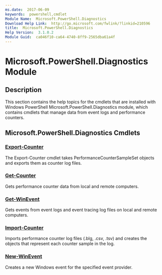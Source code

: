 ```yaml
---
ms.date:  2017-06-09
keywords:  powershell,cmdlet
Module Name:  Microsoft.PowerShell.Diagnostics
Download Help Link:  http://go.microsoft.com/fwlink/?linkid=210596
title:  Microsoft.PowerShell.Diagnostics
Help Version:  3.1.0.2
Module Guid:  ca046f10-ca64-4740-8ff9-2565dba61a4f
---
```


# Microsoft.PowerShell.Diagnostics Module
## Description
This section contains the help topics for the cmdlets that are installed with Windows PowerShell Microsoft.PowerShell.Diagnostics module, which contains cmdlets that manage data from event logs and performance counters.

## Microsoft.PowerShell.Diagnostics Cmdlets
### [Export-Counter](Export-Counter.md)
The Export-Counter cmdlet takes PerformanceCounterSampleSet objects and exports them as counter log files.


### [Get-Counter](Get-Counter.md)
Gets performance counter data from local and remote computers.


### [Get-WinEvent](Get-WinEvent.md)
Gets events from event logs and event tracing log files on local and remote computers.


### [Import-Counter](Import-Counter.md)
Imports performance counter log files (.blg, .csv, .tsv) and creates the objects that represent each counter sample in the log.


### [New-WinEvent](New-WinEvent.md)
Creates a new Windows event for the specified event provider.

